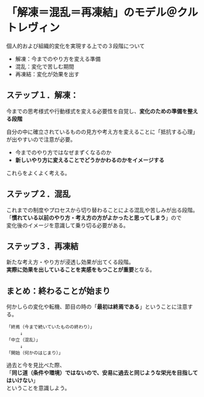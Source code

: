 # 「解凍＝混乱＝再凍結」のモデル＠クルトレヴィン

個人的および組織的変化を実現する上での３段階について

- 解凍：今までのやり方を変える準備
- 混乱：変化で苦しむ期間
- 再凍結：変化が効果を出す

## ステップ１．解凍：

今までの思考様式や行動様式を変える必要性を自覚し、**変化のための準備を整える段階**  

自分の中に確立されているものの見方や考え方を変えることに「抵抗する心理」が出やすいので注意が必要。

- 今までのやり方ではなぜまずくなるのか
- **新しいやり方に変えることでどうかかわるのかをイメージする**

これらをよくよく考える。  

  

## ステップ２．混乱

これまでの制度やプロセスから切り替わることによる混乱や苦しみが出る段階。  
「**慣れている以前のやり方・考え方の方がよかったと思ってしまう**」ので  
変化後のイメージを意識して乗り切る必要がある。

  

## ステップ３．再凍結

新たな考え方・やり方が浸透し効果が出てくる段階。  
**実際に効果を出していることを実感をもつことが重要**となる。

  


## まとめ：終わることが始まり

何かしらの変化や転機、節目の時の「**最初は終焉である**」ということに注意する。

```
「終焉（今まで続いていたものの終わり）」
　　　↓
「中立（混乱）」
　　　↓
「開始（何かのはじまり）」
```

過去と今を見比べた際、  
「**同じ道（条件や環境）ではないので、安易に過去と同じような栄光を目指してはいけない**」  
ということを意識しよう。

